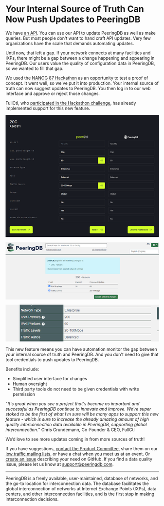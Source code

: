 # Your Internal Source of Truth Can Now Push Updates to PeeringDB

We have [an API](/api_specs/). You can use our API to update PeeringDB as well as make queries. But most people don't want to hand craft API updates. Very few organizations have the scale that demands automating updates.

Until now, that left a gap. If your network connects at many facilities and IXPs, there might be a gap between a change happening and appearing in PeeringDB. Our users value the quality of configuration data in PeeringDB, so we wanted to fill that gap.

We used the [NANOG 87 Hackathon](/blog/nanog_87_hackathon_proof_of_concept/) as an opportunity to test a proof of concept. It went well, so we've put it into production. Your internal source of truth can now suggest updates to PeeringDB. You then log in to our web interface and approve or reject those changes.

FullCtl, who [participated in the Hackathon challenge](https://www.fullctl.com/blog/NANOG87Hackathon), has already implemented support for this new feature. 

![FullCtl diff example](images/fullctl_diff_example.png)

![PeeringDB suggestion approval interface](images/peeringdb_suggestion_approval_interface.png)

![Updated config on PeeringDB](images/peeringdb_config.png)

This new feature means you can have automation monitor the gap between your internal source of truth and PeeringDB. And you don't need to give that tool credentials to push updates to PeeringDB.

Benefits include:

- Simplified user interface for changes
- Human oversight 
- Third party tools do not need to be given credentials with write permission

"*It's great when you see a project that's become as important and successful as PeeringDB continue to innovate and improve. We're super stoked to be the first of what I'm sure will be many apps to support this new feature - which is sure to increase the already amazing amount of high quality interconnection data available in PeeringDB, supporting global interconnection.*"
Chris Grundemann, Co-Founder & CEO, FullCtl

We’d love to see more updates coming in from more sources of truth!

If you have suggestions, [contact the Product Committee](mailto:productcom@lists.peeringdb.com), share them on our [low traffic mailing lists](https://docs.peeringdb.com/#mailing-lists), or have a chat when you meet us at an event. Or [create an issue](https://github.com/peeringdb/peeringdb/issues) describing your need on GitHub. If you find a data quality issue, please let us know at [support@peeringdb.com](mailto:support@peeringdb.com).

--- 

PeeringDB is a freely available, user-maintained, database of networks, and the go-to location for interconnection data. The database facilitates the global interconnection of networks at Internet Exchange Points (IXPs), data centers, and other interconnection facilities, and is the first stop in making interconnection decisions.
